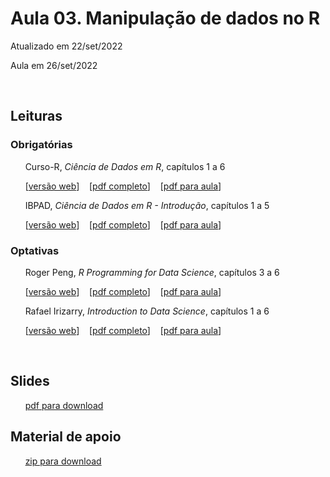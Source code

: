 
# Aula 03. Manipulação de dados no R

Atualizado em 22/set/2022

Aula em 26/set/2022

<br>

## Leituras

### Obrigatórias 

&nbsp;&nbsp;&nbsp;&nbsp;&nbsp; Curso-R, *Ciência de Dados em R*, capítulos 1 a 6

&nbsp;&nbsp;&nbsp;&nbsp;&nbsp; [[versão web](https://livro.curso-r.com/index.html)] &nbsp;&nbsp; [[pdf completo](https://livro.curso-r.com/livro-curso-r.pdf)] &nbsp;&nbsp; [[pdf para aula](leituras/curso-r-livro-cap1a6.pdf)] 

&nbsp;&nbsp;&nbsp;&nbsp;&nbsp; IBPAD, *Ciência de Dados em R - Introdução*, capítulos 1 a 5 

&nbsp;&nbsp;&nbsp;&nbsp;&nbsp; [[versão web](https://cdr.ibpad.com.br/index.html)] &nbsp;&nbsp; [[pdf completo](https://cdr.ibpad.com.br/cdr-intro.pdf)] &nbsp;&nbsp; [[pdf para aula](leituras/ibpad-livro-cap1a6.pdf)] 
 


### Optativas

&nbsp;&nbsp;&nbsp;&nbsp;&nbsp; Roger Peng, *R Programming for Data Science*, capítulos 3 a 6 

&nbsp;&nbsp;&nbsp;&nbsp;&nbsp; [[versão web](https://bookdown.org/rdpeng/rprogdatascience/)] &nbsp;&nbsp; [[pdf completo](https://leanpub.com/rprogramming)] &nbsp;&nbsp; [[pdf para aula](leituras/roger-peng-cap3a6.pdf)] 

&nbsp;&nbsp;&nbsp;&nbsp;&nbsp; Rafael Irizarry, *Introduction to Data Science*, capítulos 1 a 6  

&nbsp;&nbsp;&nbsp;&nbsp;&nbsp; [[versão web](https://rafalab.github.io/dsbook/)] &nbsp;&nbsp; [[pdf completo](https://leanpub.com/datasciencebook)] &nbsp;&nbsp; [[pdf para aula](leituras/rafael-irizarry-cap1a5.pdf)] 

<br>

## Slides 

&nbsp;&nbsp;&nbsp;&nbsp;&nbsp; [pdf para download](slides/MQ_2022_Aula_03.pdf)

## Material de apoio
 
&nbsp;&nbsp;&nbsp;&nbsp;&nbsp; [zip para download](material-apoio.zip)



